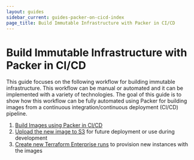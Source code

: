 ```yaml
---
layout: guides
sidebar_current: guides-packer-on-cicd-index
page_title: Build Immutable Infrastructure with Packer in CI/CD
---
```


# Build Immutable Infrastructure with Packer in CI/CD

This guide focuses on the following workflow for building immutable
infrastructure. This workflow can be manual or automated and it can be
implemented with a variety of technologies. The goal of this guide is to show
how this workflow can be fully automated using Packer for building images from
a continuous integration/continuous deployment (CI/CD) pipeline.

1. [Build Images using Packer in CI/CD](/guides/packer-on-cicd/build-image-in-cicd.html)
2. [Upload the new image to S3](/guides/packer-on-cicd/upload-images-to-artifact.html) for future deployment or use during development
3. [Create new Terraform Enterprise runs](/guides/packer-on-cicd/trigger-tfe.html) to provision new instances with the images
